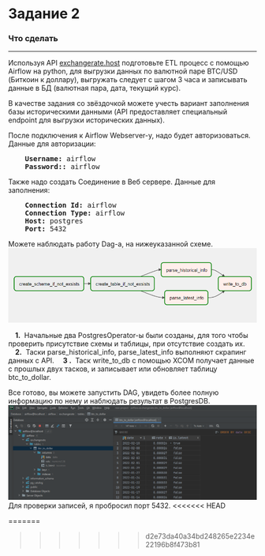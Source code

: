# Задание 2

### Что сделать

___
Используя API [exchangerate.host](https://exchangerate.host/) подготовьте ETL процесс с помощью Airflow на python, для
выгрузки данных по валютной паре BTC/USD (Биткоин к доллару), выгружать следует с шагом 3 часа и записывать данные в
БД (валютная пара, дата, текущий курс).

В качестве задания со звёздочкой можете учесть вариант заполнения базы историческими данными (API предоставляет
специальный endpoint для выгрузки исторических данных).

После подключения к Airflow Webserver-у, надо будет авторизоваться. Данные для авторизации:
<pre>
    <strong>Username:</strong> airflow
    <strong>Password::</strong> airflow
</pre>

Также надо создать Соединение в Веб сервере. Данные для заполнения:
<pre>
    <strong>Connection Id:</strong> airflow
    <strong>Connection Type:</strong> airflow    
    <strong>Host:</strong> postgres
    <strong>Port:</strong> 5432
</pre>
Можете наблюдать работу Dag-a, на нижеуказанной схеме.
![Graph](images/graph.png)

&emsp;<strong>1.</strong>&nbsp; Начальные два PostgresOperator-ы были созданы, для того чтобы проверить присутствие
схемы и таблицы, при отсутствие создать их.</br>
&emsp;<strong>2.</strong>&nbsp; Таски parse_historical_info, parse_latest_info выполняют скрапинг данных с API.
&emsp;<strong>3 .</strong>&nbsp; Таск write_to_db с помощью XCOM получает данные с прошлых двух тасков, и записывает или
обновляет таблицу btc_to_dollar.

Все готово, вы можете запустить DAG, увидеть более полную информацию по нему и наблюдать результат в PostgresDB.
![Results](images/results.png)
Для проверки записей, я пробросил порт 5432.
<<<<<<< HEAD


=======
>>>>>>> d2e73da40a34bd248265e2234e22196b8f473b81
